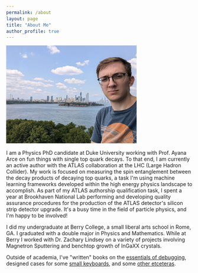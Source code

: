 ```yaml
---
permalink: /about
layout: page
title: "About Me"
author_profile: true
---
```

<img src="../images/me_manhattan.webp"
     alt="A picture of me in fron of Manhattan, ish"
     style="max-width: 70%; height: auto;"
     loading="lazy">

I am a Physics PhD candidate at Duke University working with Prof. Ayana Arce on fun things with single top quark decays. To that end, I am currently an active author with the ATLAS collaboration at the LHC (Large Hadron Collider). My work is focused on measuring the spin entanglement between the decay products of decaying top quarks, a task I'm using machine learning frameworks developed within the high energy physics landscape to accomplish. As part of my ATLAS authorship qualification task, I spent a year at Brookhaven National Lab performing and developing quality assurance procedures for the production of the ATLAS detector's silicon strip detector upgrade. It's a busy time in the field of particle physics, and I'm happy to be involved!

I did my undergraduate at Berry College, a small liberal arts school in Rome, GA. I graduated with a double major in Physics and Mathematics. While at Berry I worked with Dr. Zachary Lindsey on a variety of projects involving Magnetron Sputtering and benchtop growth of InGaXX crystals.

Outside of academia, I've "written" books on the [essentials of debugging](/other/books), designed cases for some [small keyboards](/other/keyboards), and some [other etceteras](/other/standardmodel).
